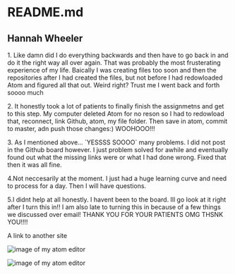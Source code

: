 # README.md
## Hannah Wheeler

<p>1. Like damn did I do everything backwards and then have to go back in and do it the right way all over again. That was probably the most frusterating experience of my life. Baically I was creating files too soon and then the repositories after I had created the files, but not before I had redowloaded Atom and figured all that out. Weird right? Trust me I went back and forth soooo much</p>

<p>2. It honestly took a lot of patients to finally finish the assignmetns and get to this step. My computer deleted Atom for no reson so I had to redowload that, reconnect, link Github, atom, my file folder. Then save in atom, commit to master, adn push those changes:) WOOHOOO!!!</p>

<p>3. As I mentioned above... `YESSSS SOOOO` many problems. I did not post in the Github board however. I just problem solved for awhile and eventually found out what the missing links were or what I had done wrong. Fixed that then it was all fine.</p>

<p>4.Not neccesarily at the moment. I just had a huge learning curve and need to process for a day. Then I will have questions.</p>

<p>5.I didnt help at all honestly. I havent been to the board. Ill go look at it right after I turn this in!! I am also late to turning this in because of a few things we discussed over email! THANK YOU FOR YOUR PATIENTS OMG THSNK YOU!!!!</p>

A link to another site

![image of my atom editor](./hw-2/ss#hw2.png)

![image of my atom editor](./images/screen.png)
